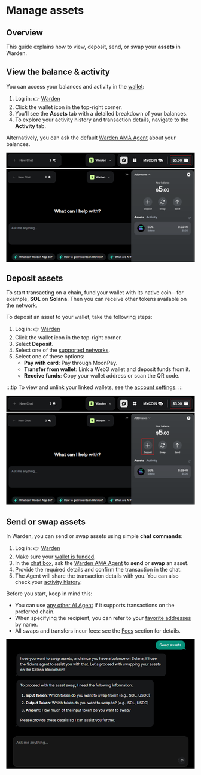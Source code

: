 ﻿---
sidebar_position: 5
---

# Manage assets

## Overview

This guide explains how to view, deposit, send, or swap your **assets** in Warden.

## View the balance & activity

You can access your balances and activity in the [wallet](manage-your-wallet):

1. Log in: 👉 [Warden](https://app.wardenprotocol.org)
2. Click the wallet icon in the top-right corner.
3. You'll see the **Assets** tab with a detailed breakdown of your balances.
4. To explore your activity history and transaction details, navigate to the **Activity** tab.

Alternatively, you can ask the default [Warden AMA Agent](explore-ai-agents#warden-ama-agent) about your balances.

![Access your wallet in Warden](../../static/img/warden-app/manage-your-wallet-1.png)
![Access your wallet in Warden](../../static/img/warden-app/manage-your-wallet-2.png)

## Deposit assets

To start transacting on a chain, fund your wallet with its native coin—for example, **SOL** on **Solana**. Then you can receive other tokens available on the network.

To deposit an asset to your wallet, take the following steps:

1. Log in: 👉 [Warden](https://app.wardenprotocol.org)
2. Click the wallet icon in the top-right corner.
3. Select **Deposit**.
4. Select one of the [supported networks](/#supported-networks).
5. Select one of these options:
   - **Pay with card**: Pay through MoonPay.
   - **Transfer from wallet**: Link a Web3 wallet and deposit funds from it. 
   - **Receive funds**: Copy your wallet address or scan the QR code.

:::tip
To view and unlink your linked wallets, see the [account settings](manage-your-wallet#configure-the-wallet).
:::

![Access your wallet in Warden](../../static/img/warden-app/manage-your-wallet-1.png)
![Deposit assets in Warden](../../static/img/warden-app/manage-assets-1.png)

## Send or swap assets

In Warden, you can send or swap assets using simple **chat commands**:

1. Log in: 👉 [Warden](https://app.wardenprotocol.org)
2. Make sure your [wallet is funded](#deposit-assets).
3. In the [chat box](use-the-chat), ask the [Warden AMA Agent](explore-ai-agents#warden-ama-agent) to **send** or **swap** an asset.
4. Provide the required details and confirm the transaction in the chat.
5. The Agent will share the transaction details with you. You can also check your [activity history](#view-the-balance--activity).

Before you start, keep in mind this:

- You can use [any other AI Agent](explore-ai-agents#uniswap-trading-api) if it supports transactions on the preferred chain. 
- When specifying the recipient, you can refer to your [favorite addresses](manage-your-wallet#configure-the-wallet) by name.
- All swaps and transfers incur fees: see the [Fees](fees) section for details.


![Send assets using the Warden AMA Agent](../../static/img/warden-app/manage-assets-3.png)
